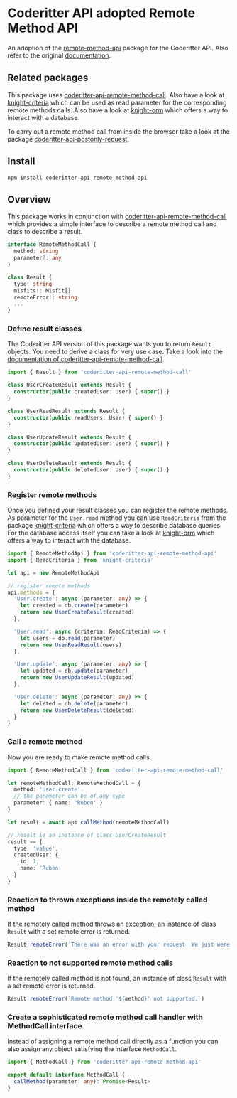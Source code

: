 # Coderitter API adopted Remote Method API

An adoption of the [remote-method-api](https://github.com/c0deritter/remote-method-api) package for the Coderitter API. Also refer to the original [documentation](https://github.com/c0deritter/remote-method-api#readme).

## Related packages

This package uses [coderitter-api-remote-method-call](https://github.com/c0deritter/remote-method-api/tree/coderitter-api). Also have a look at [knight-criteria](https://github.com/c0deritter/knight-criteria) which can be used as read parameter for the corresponding remote methods calls. Also have a look at [knight-orm](https://github.com/c0deritter/knight-orm) which offers a way to interact with a database.

To carry out a remote method call from inside the browser take a look at the package [coderitter-api-postonly-request](https://github.com/c0deritter/postonly-request/tree/coderitter-api).

## Install

`npm install coderitter-api-remote-method-api`

## Overview

This package works in conjunction with [coderitter-api-remote-method-call](https://github.com/c0deritter/remote-method-call/tree/coderitter-api) which provides a simple interface to describe a remote method call and class to describe a result.

```typescript
interface RemoteMethodCall {
  method: string
  parameter?: any
}

class Result {
  type: string
  misfits!: Misfit[]
  remoteError!: string
  ...
}
```

### Define result classes

The Coderitter API version of this package wants you to return `Result` objects. You need to derive a class for very use case. Take a look into the [documentation of coderitter-api-remote-method-call](https://github.com/c0deritter/remote-method-call/tree/coderitter-api#readme).

```typescript
import { Result } from 'coderitter-api-remote-method-call'

class UserCreateResult extends Result {
  constructor(public createdUser: User) { super() }
}

class UserReadResult extends Result {
  constructor(public readUsers: User) { super() }
}

class UserUpdateResult extends Result {
  constructor(public updatedUser: User) { super() }
}

class UserDeleteResult extends Result {
  constructor(public deletedUser: User) { super() }
}
```

### Register remote methods

Once you defined your result classes you can register the remote methods. As parameter for the `User.read` method you can use `ReadCriteria` from the package [knight-criteria](https://github.com/c0deritter/knight-criteria) which offers a way to describe database queries. For the database access itself you can take a look at [knight-orm](https://github.com/c0deritter/knight-orm) which offers a way to interact with the database.

```typescript
import { RemoteMethodApi } from 'coderitter-api-remote-method-api'
import { ReadCriteria } from 'knight-criteria'

let api = new RemoteMethodApi

// register remote methods
api.methods = {
  'User.create': async (parameter: any) => {
    let created = db.create(parameter)
    return new UserCreateResult(created)
  },

  'User.read': async (criteria: ReadCriteria) => {
    let users = db.read(parameter)
    return new UserReadResult(users)
  },

  'User.update': async (parameter: any) => {
    let updated = db.update(parameter)
    return new UserUpdateResult(updated)
  },

  'User.delete': async (parameter: any) => {
    let deleted = db.delete(parameter)
    return new UserDeleteResult(deleted)
  }
}
```

### Call a remote method

Now you are ready to make remote method calls.

```typescript
import { RemoteMethodCall } from 'coderitter-api-remote-method-call'

let remoteMethodCall: RemoteMethodCall = {
  method: 'User.create',
  // the parameter can be of any type
  parameter: { name: 'Ruben' }
}

let result = await api.callMethod(remoteMethodCall)

// result is an instance of class UserCreateResult
result == {
  type: 'value',
  createdUser: {
    id: 1,
    name: 'Ruben'
  }
}
```

### Reaction to thrown exceptions inside the remotely called method

If the remotely called method throws an exception, an instance of class `Result` with a set remote error is returned.

```typescript
Result.remoteError(`There was an error with your request. We just were informed that it happened and we will look into the issue. Please try again later.`)
```

### Reaction to not supported remote method calls

If the remotely called method is not found, an instance of class `Result` with a set remote error is returned.

```typescript
Result.remoteError(`Remote method '${method}' not supported.`)
```

### Create a sophisticated remote method call handler with MethodCall interface

Instead of assigning a remote method call directly as a function you can also assign any object satisfying the interface `MethodCall`.

```typescript
import { MethodCall } from 'coderitter-api-remote-method-api'

export default interface MethodCall {
  callMethod(parameter: any): Promise<Result>
}
```